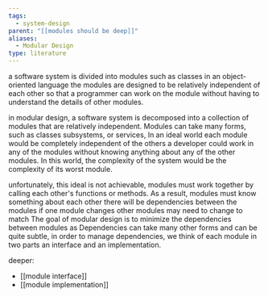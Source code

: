 ```yaml
---
tags:
  - system-design
parent: "[[modules should be deep]]"
aliases:
  - Modular Design
type: literature
---
```

a software system is divided into modules such as classes in an object-oriented language the modules are designed to be relatively independent of each other so that a programmer can work on the module without having to understand the details of other modules.

in modular design, a software system is decomposed into a collection of modules that are relatively independent. Modules can take many forms, such as classes subsystems, or services, In an ideal world each module would be completely independent of the others a developer could work in any of the modules without knowing anything about any of the other modules. In this world, the complexity of the system would be the complexity of its worst module.

unfortunately, this ideal is not achievable, modules must work together by calling each other's functions or methods. As a result, modules must know something about each other there will be dependencies between the modules if one module changes other modules may need to change to match
The goal of modular design is to minimize the dependencies between modules as Dependencies can take many other forms and can be quite subtle, in order to manage dependencies, we think of each module in two parts an interface and an implementation.

deeper:
- [[module interface]]
- [[module implementation]]
